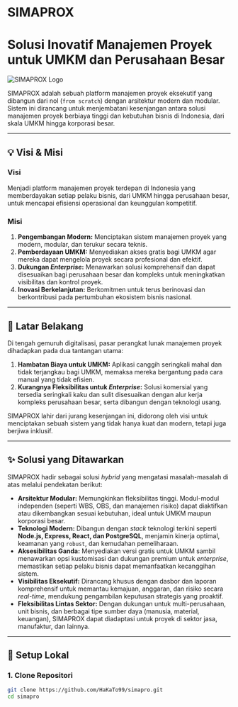 # SIMAPROX
# Solusi Inovatif Manajemen Proyek untuk UMKM dan Perusahaan Besar

![SIMAPROX Logo](https://placehold.co/1200x400/007bff/ffffff?text=SIMAPROX)

SIMAPROX adalah sebuah platform manajemen proyek eksekutif yang dibangun dari nol (`from scratch`) dengan arsitektur modern dan modular. Sistem ini dirancang untuk menjembatani kesenjangan antara solusi manajemen proyek berbiaya tinggi dan kebutuhan bisnis di Indonesia, dari skala UMKM hingga korporasi besar.

---

## 💡 Visi & Misi

### Visi
Menjadi platform manajemen proyek terdepan di Indonesia yang memberdayakan setiap pelaku bisnis, dari UMKM hingga perusahaan besar, untuk mencapai efisiensi operasional dan keunggulan kompetitif.

### Misi
1.  **Pengembangan Modern:** Menciptakan sistem manajemen proyek yang modern, modular, dan terukur secara teknis.
2.  **Pemberdayaan UMKM:** Menyediakan akses gratis bagi UMKM agar mereka dapat mengelola proyek secara profesional dan efektif.
3.  **Dukungan *Enterprise*:** Menawarkan solusi komprehensif dan dapat disesuaikan bagi perusahaan besar dan kompleks untuk meningkatkan visibilitas dan kontrol proyek.
4.  **Inovasi Berkelanjutan:** Berkomitmen untuk terus berinovasi dan berkontribusi pada pertumbuhan ekosistem bisnis nasional.

---

## 📜 Latar Belakang

Di tengah gemuruh digitalisasi, pasar perangkat lunak manajemen proyek dihadapkan pada dua tantangan utama:

1.  **Hambatan Biaya untuk UMKM:** Aplikasi canggih seringkali mahal dan tidak terjangkau bagi UMKM, memaksa mereka bergantung pada cara manual yang tidak efisien.
2.  **Kurangnya Fleksibilitas untuk *Enterprise*:** Solusi komersial yang tersedia seringkali kaku dan sulit disesuaikan dengan alur kerja kompleks perusahaan besar, serta dibangun dengan teknologi usang.

SIMAPROX lahir dari jurang kesenjangan ini, didorong oleh visi untuk menciptakan sebuah sistem yang tidak hanya kuat dan modern, tetapi juga berjiwa inklusif.

---

## ✨ Solusi yang Ditawarkan

SIMAPROX hadir sebagai solusi *hybrid* yang mengatasi masalah-masalah di atas melalui pendekatan berikut:

-   **Arsitektur Modular:** Memungkinkan fleksibilitas tinggi. Modul-modul independen (seperti WBS, OBS, dan manajemen risiko) dapat diaktifkan atau dikembangkan sesuai kebutuhan, ideal untuk UMKM maupun korporasi besar.
-   **Teknologi Modern:** Dibangun dengan *stack* teknologi terkini seperti **Node.js, Express, React, dan PostgreSQL**, menjamin kinerja optimal, keamanan yang `robust`, dan kemudahan pemeliharaan.
-   **Aksesibilitas Ganda:** Menyediakan versi gratis untuk UMKM sambil menawarkan opsi kustomisasi dan dukungan premium untuk *enterprise*, memastikan setiap pelaku bisnis dapat memanfaatkan kecanggihan sistem.
-   **Visibilitas Eksekutif:** Dirancang khusus dengan dasbor dan laporan komprehensif untuk memantau kemajuan, anggaran, dan risiko secara *real-time*, mendukung pengambilan keputusan strategis yang proaktif.
-   **Fleksibilitas Lintas Sektor:** Dengan dukungan untuk multi-perusahaan, unit bisnis, dan berbagai tipe sumber daya (manusia, material, keuangan), SIMAPROX dapat diadaptasi untuk proyek di sektor jasa, manufaktur, dan lainnya.
--------

## 🔧 Setup Lokal

### 1. Clone Repositori
```bash
git clone https://github.com/HaKaTo99/simapro.git
cd simapro






